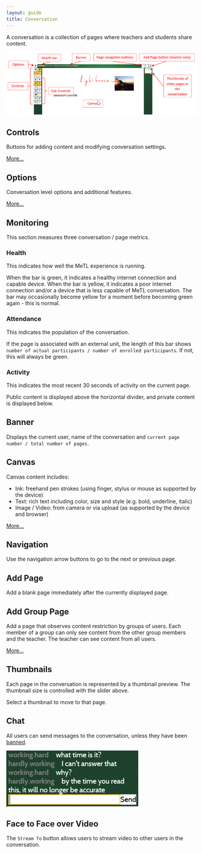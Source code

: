 ```yaml
---
layout: guide
title: Conversation
---
```


A conversation is a collection of pages where teachers and students share content. 

![Conversation](images/guide-conversation.png)

## Controls

Buttons for adding content and modifying conversation settings.
 
[More...]({{site.baseurl}}/guide-canvas.html#controls)

## Options

Conversation level options and additional features. 

[More...]({{site.baseurl}}/guide-options.html)

## Monitoring

This section measures three conversation / page metrics.  

### Health

This indicates how well the MeTL experience is running.

When the bar is green, it indicates a healthy internet connection and capable device.  When the bar is yellow, it indicates a poor internet connection and/or a device that is less capable of MeTL conversation.  The bar may occasionally become yellow for a moment before becoming green again - this is normal.

### Attendance

This indicates the population of the conversation.

If the page is associated with an external unit, the length of this bar shows `number of actual participants / number of enrolled participants`. If not, this will always be green.

### Activity

This indicates the most recent 30 seconds of activity on the current page.

Public content is displayed above the horizontal divider, and private content is displayed below.
 
## Banner

Displays the current user, name of the conversation and `current page number / total number of pages`.

## Canvas
 
Canvas content includes:
 
- Ink: freehand pen strokes (using finger, stylus or mouse as supported by the device)
- Text: rich text including color, size and style (e.g. bold, underline, italic)  
- Image / Video: from camera or via upload (as supported by the device and browser)

[More...]({{site.baseurl}}/guide-canvas.html)

## Navigation

Use the navigation arrow buttons to go to the next or previous page.

## Add Page

Add a blank page immediately after the currently displayed page.

## Add Group Page

Add a page that observes content restriction by groups of users. 
Each member of a group can only see content from the other group members and the teacher. 
The teacher can see content from all users. 

[More...]({{site.baseurl}}/guide-groups.html)

## Thumbnails

Each page in the conversation is represented by a thumbnail preview. The thumbnail size is controlled with the slider above.

Select a thumbnail to move to that page.

## Chat

All users can send messages to the conversation, unless they have been [banned](guide-learning.html#banned-content).

<img src="images/guide-chat.png" alt="Chat" width="350px"/>
 
## Face to Face over Video

The `Stream To` button allows users to stream video to other users in the conversation. 

<!-- [More...]({{site.baseurl}}/guide-video.html) -->